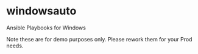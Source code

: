 # windowsauto
Ansible Playbooks for Windows

Note these are for demo purposes only. Please rework them for your Prod needs. 

